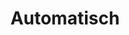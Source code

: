 ---
title: "Automatisch"
url: https://automatisch.io/
image: 1674664597000.png
tags: ["code","automation"]
description: "open source automation integration tool"
---